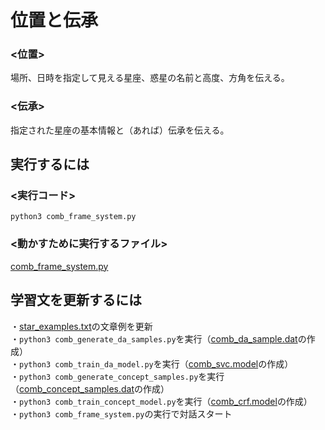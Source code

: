 # 位置と伝承
### <位置>  
場所、日時を指定して見える星座、惑星の名前と高度、方角を伝える。

### <伝承>  
指定された星座の基本情報と（あれば）伝承を伝える。

## 実行するには  
### <実行コード>  
`python3 comb_frame_system.py`  

### <動かすために実行するファイル>  
[comb_frame_system.py](https://github.com/oshiooshi/Orbit/blob/main/comb_lore_pos/comb_frame_system.py)  

## 学習文を更新するには  
・[star_examples.txt](https://github.com/oshiooshi/Orbit/blob/main/comb_lore_pos/star_examples.txt)の文章例を更新  
・`python3 comb_generate_da_samples.py`を実行（[comb_da_sample.dat](https://github.com/oshiooshi/Orbit/blob/main/comb_lore_pos/comb_da_sample.dat)の作成）  
・`python3 comb_train_da_model.py`を実行（[comb_svc.model](https://github.com/oshiooshi/Orbit/blob/main/comb_lore_pos/comb_svc.model)の作成）  
・`python3 comb_generate_concept_samples.py`を実行（[comb_concept_samples.dat](https://github.com/oshiooshi/Orbit/blob/main/comb_lore_pos/comb_concept_samples.dat)の作成）  
・`python3 comb_train_concept_model.py`を実行（[comb_crf.model](https://github.com/oshiooshi/Orbit/blob/main/comb_lore_pos/comb_crf.model)の作成）  
・`python3 comb_frame_system.py`の実行で対話スタート  

